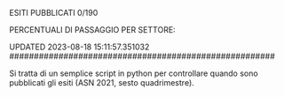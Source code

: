 ESITI PUBBLICATI 0/190 

PERCENTUALI DI PASSAGGIO PER SETTORE:

UPDATED 2023-08-18 15:11:57.351032
###################################################### 

Si tratta di un semplice script in python per controllare quando sono pubblicati gli esiti (ASN 2021, sesto quadrimestre).

